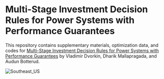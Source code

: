 # Multi-Stage Investment Decision Rules for Power Systems with Performance Guarantees

This repository contains supplementary materials, optimization data, and codes for [Multi-Stage Investment Decision Rules for Power Systems with Performance Guarantees](arxiv.org) by Vladimir Dvorkin, Dharik Mallapragada, and Audun Botterud. 


![Southeast_US](https://user-images.githubusercontent.com/31773955/171643734-7e37acd8-ecb9-49c9-a36c-73c58e0fbc30.png)
